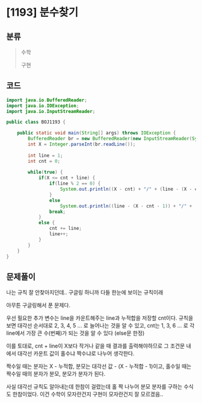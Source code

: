 # [1193] 분수찾기

## 분류
> 수학
>
> 구현

## 코드
```java
import java.io.BufferedReader;
import java.io.IOException;
import java.io.InputStreamReader;

public class BOJ1193 {

	public static void main(String[] args) throws IOException {
		BufferedReader br = new BufferedReader(new InputStreamReader(System.in));
		int X = Integer.parseInt(br.readLine());
		
		int line = 1;
		int cnt = 0;
		
		while(true) {
			if(X <= cnt + line) {
				if(line % 2 == 0) {
					System.out.println((X - cnt) + "/" + (line - (X - cnt - 1)));
				}
				else
					System.out.println((line - (X - cnt - 1)) + "/" + (X - cnt));
				break;
			}
			else {
				cnt += line;
				line++;
			}
		}	
	}
}
```

## 문제풀이

나는 규칙 잘 안찾아지던데.. 구글링 하니까 다들 한눈에 보이는 규칙이래

아무튼 구글링해서 푼 문제다. 

우선 필요한 추가 변수는 line을 카운트해주는 line과 누적합을 저장할 cnt이다. 규칙을 보면 대각선 순서대로 2, 3, 4, 5 ... 로 늘어나는 것을 알 수 있고, cnt는 1, 3, 6 ... 로 각 line에서 가장 큰 수(번째)가 되는 것을 알 수 있다 (else문 한정)

이를 토대로, cnt + line이 X보다 작거나 같을 때 결과를 출력해야하므로 그 조건문 내에서 대각선 카운트 값이 홀수냐 짝수냐로 나누어 생각한다. 

짝수일 때는 분자는 X - 누적합, 분모는 대각선 값 - (X - 누적합 - 1)이고, 홀수일 때는 짝수일 때의 분자가 분모, 분모가 분자가 된다. 

사실 대각선 규칙도 알아내는데 한참이 걸렸는데 홀 짝 나누어 분모 분자를 구하는 수식도 한참이었다. 이건 수학이 모자란건지 구현이 모자란건지 잘 모르겠음..